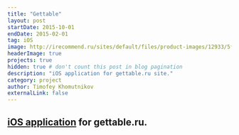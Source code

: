 ```yaml
---
title: "Gettable"
layout: post
startDate: 2015-10-01
endDate: 2015-02-01
tag: iOS
image: http://irecommend.ru/sites/default/files/product-images/12933/5fm7NVPDOKyJYZSTKu8dMA.png
headerImage: true
projects: true
hidden: true # don't count this post in blog pagination
description: "iOS application for gettable.ru site."
category: project
author: Timofey Khomutnikov
externalLink: false
---
```

[iOS application](https://itunes.apple.com/ru/app/gettable-lucsie-restorany/id806188192?l=en&mt=8) for gettable.ru.
---

